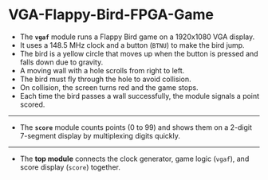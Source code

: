 # VGA-Flappy-Bird-FPGA-Game
- The **`vgaf`** module runs a Flappy Bird game on a 1920x1080 VGA display.
- It uses a 148.5 MHz clock and a button (`BTNU`) to make the bird jump.
- The bird is a yellow circle that moves up when the button is pressed and falls down due to gravity.
- A moving wall with a hole scrolls from right to left.
- The bird must fly through the hole to avoid collision.
- On collision, the screen turns red and the game stops.
- Each time the bird passes a wall successfully, the module signals a point scored.

---

- The **`score`** module counts points (0 to 99) and shows them on a 2-digit 7-segment display by multiplexing digits quickly.

---

- The **top module** connects the clock generator, game logic (`vgaf`), and score display (`score`) together.

